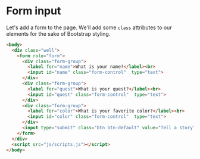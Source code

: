 # Form input

Let's add a form to the page. We'll add some `class` attributes to our elements for the sake of Bootstrap styling.

```html
<body>
  <div class="well">
    <form role="form">
      <div class="form-group">
        <label for="name">What is your name?</label><br>
        <input id="name" class="form-control"  type="text">
      </div>
      <div class="form-group">
        <label for="quest">What is your quest?</label><br>
        <input id="quest" class="form-control"  type="text">
      </div>
      <div class="form-group">
        <label for="color">What is your favorite color?</label><br>
        <input id="color" class="form-control"  type="text">
      </div>
      <input type="submit" class="btn btn-default" value="Tell a story">
    </form>
  </div>
  <script src="js/scripts.js"></script>
</body>
```
